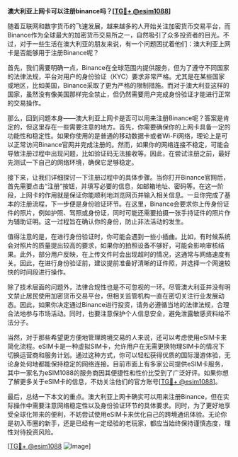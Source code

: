 **澳大利亚上网卡可以注册binance吗？[[TG💪+ @esim1088](https://t.me/s/esim1088)]**

随着互联网和数字货币的飞速发展，越来越多的人开始关注加密货币交易平台，而Binance作为全球最大的加密货币交易所之一，自然吸引了众多投资者的目光。不过，对于一些生活在澳大利亚的朋友来说，有一个问题困扰着他们：澳大利亚上网卡是否能够用于注册Binance呢？

首先，我们需要明确一点，Binance在全球范围内提供服务，但为了遵守不同国家的法律法规，平台对用户的身份验证（KYC）要求非常严格。尤其是在某些国家或地区，比如美国，Binance采取了更为严格的限制措施。而对于澳大利亚这样的国家，虽然没有像美国那样完全禁止，但仍然需要用户完成身份验证才能进行正常的交易操作。

那么，回到问题本身——澳大利亚上网卡是否可以用来注册Binance呢？答案是肯定的，但这里存在一些需要注意的地方。首先，你需要确保你的上网卡具备一定的功能性和稳定性。如果你使用的是普通的移动数据卡或者Wi-Fi网络，理论上是可以正常访问Binance官网并完成注册的。然而，如果你的网络连接不稳定，可能会导致注册过程中出现问题，比如验证码无法接收等。因此，在尝试注册之前，最好先测试一下自己的网络环境，确保它足够稳定。

接下来，让我们详细探讨一下注册过程中的具体步骤。当你打开Binance官网后，首先需要点击“注册”按钮，并填写必要的信息，如邮箱地址、密码等。在这一阶段，上网卡的作用就是保证你能顺利地浏览网页并输入相关信息。一旦你完成了基本的注册流程，下一步便是身份验证环节。在这里，Binance会要求你上传身份证件的照片，例如护照、驾照或身份证，同时可能还需要拍摄一张手持证件的照片作为辅助证明。这一过程旨在确认你的身份，防止非法活动的发生。

值得注意的是，在进行身份验证时，你可能会遇到一些小插曲。比如，有时候系统会对照片的质量提出较高的要求，如果你的拍照设备不够好，可能会影响审核结果。此外，部分用户反映，在上传文件时会出现超时的情况，这通常与网络速度有关。因此，在进行身份验证前，建议提前准备好清晰的证件照，并选择一个网速较快的时间段进行操作。

除了技术层面的问题外，法律合规性也是不可忽视的一环。尽管澳大利亚并没有明文禁止居民使用加密货币交易平台，但相关监管机构一直在密切关注行业发展动态。因此，如果你决定通过Binance进行投资，请务必遵循当地的法律法规，合理合法地参与市场活动。同时，也要注意保护个人信息安全，避免泄露敏感资料给不法分子。

当然，对于那些希望更方便地管理跨境交易的人来说，还可以考虑使用eSIM卡来简化流程。eSIM卡是一种虚拟SIM卡，允许用户在无需更换物理SIM卡的情况下切换运营商和服务计划。通过这种方式，你可以轻松获得优质的国际漫游体验，无论身处何地都能保持稳定的网络连接。目前市面上有多家公司提供eSIM卡服务，其中一家名为eSIM1088的服务商因其便捷性和性价比受到了广泛好评。如果你想了解更多关于eSIM卡的信息，不妨关注他们的官方账号[[TG💪+ @esim1088](https://t.me/s/esim1088)]。

最后，总结一下本文的重点。澳大利亚上网卡确实可以用来注册Binance，但在实际操作中需要注意网络稳定性以及身份验证环节的具体要求。同时，为了更好地享受全球化带来的便利，不妨尝试使用eSIM卡来优化自己的跨境通讯体验。无论你是初入币圈的新手，还是已经有一定经验的老玩家，都应当始终保持谨慎态度，理性对待投资风险。

[[TG💪+ @esim1088](https://t.me/s/esim1088) ![Image](https://i.postimg.cc/4NQfJmqS/Snipaste-2025-05-13-00-14-12.png)]